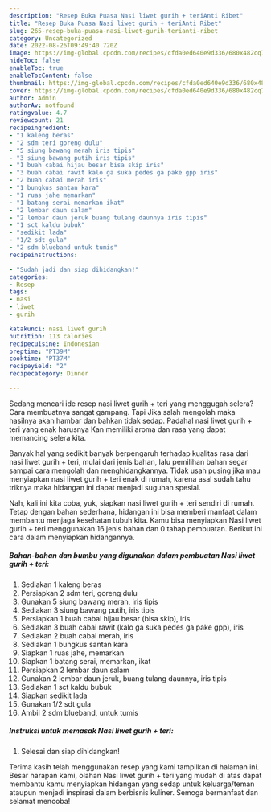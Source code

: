 ```yaml
---
description: "Resep Buka Puasa Nasi liwet gurih + teriAnti Ribet"
title: "Resep Buka Puasa Nasi liwet gurih + teriAnti Ribet"
slug: 265-resep-buka-puasa-nasi-liwet-gurih-terianti-ribet
category: Uncategorized
date: 2022-08-26T09:49:40.720Z
image: https://img-global.cpcdn.com/recipes/cfda0ed640e9d336/680x482cq70/nasi-liwet-gurih-teri-foto-resep-utama.jpg
hideToc: false
enableToc: true
enableTocContent: false
thumbnail: https://img-global.cpcdn.com/recipes/cfda0ed640e9d336/680x482cq70/nasi-liwet-gurih-teri-foto-resep-utama.jpg
cover: https://img-global.cpcdn.com/recipes/cfda0ed640e9d336/680x482cq70/nasi-liwet-gurih-teri-foto-resep-utama.jpg
author: Admin
authorAv: notfound
ratingvalue: 4.7
reviewcount: 21
recipeingredient:
- "1 kaleng beras"
- "2 sdm teri goreng dulu"
- "5 siung bawang merah iris tipis"
- "3 siung bawang putih iris tipis"
- "1 buah cabai hijau besar bisa skip iris"
- "3 buah cabai rawit kalo ga suka pedes ga pake gpp iris"
- "2 buah cabai merah iris"
- "1 bungkus santan kara"
- "1 ruas jahe memarkan"
- "1 batang serai memarkan ikat"
- "2 lembar daun salam"
- "2 lembar daun jeruk buang tulang daunnya iris tipis"
- "1 sct kaldu bubuk"
- "sedikit lada"
- "1/2 sdt gula"
- "2 sdm blueband untuk tumis"
recipeinstructions:

- "Sudah jadi dan siap dihidangkan!"
categories:
- Resep
tags:
- nasi
- liwet
- gurih

katakunci: nasi liwet gurih 
nutrition: 113 calories
recipecuisine: Indonesian
preptime: "PT39M"
cooktime: "PT37M"
recipeyield: "2"
recipecategory: Dinner

---
```



Sedang mencari ide resep nasi liwet gurih + teri yang menggugah selera? Cara membuatnya sangat gampang. Tapi Jika salah mengolah maka hasilnya akan hambar dan bahkan tidak sedap. Padahal nasi liwet gurih + teri yang enak harusnya Kan memiliki aroma dan rasa yang dapat memancing selera kita.




Banyak hal yang sedikit banyak berpengaruh terhadap kualitas rasa dari nasi liwet gurih + teri, mulai dari jenis bahan, lalu pemilihan bahan segar sampai cara mengolah dan menghidangkannya. Tidak usah pusing jika mau menyiapkan nasi liwet gurih + teri enak di rumah, karena asal sudah tahu triknya maka hidangan ini dapat menjadi suguhan spesial.


Nah, kali ini kita coba, yuk, siapkan nasi liwet gurih + teri sendiri di rumah. Tetap dengan bahan sederhana, hidangan ini bisa memberi manfaat dalam membantu menjaga kesehatan tubuh kita. Kamu bisa menyiapkan Nasi liwet gurih + teri menggunakan 16 jenis bahan dan 0 tahap pembuatan. Berikut ini cara dalam menyiapkan hidangannya.

<!--inarticleads1-->

##### Bahan-bahan dan bumbu yang digunakan dalam pembuatan Nasi liwet gurih + teri:

1. Sediakan 1 kaleng beras
1. Persiapkan 2 sdm teri, goreng dulu
1. Gunakan 5 siung bawang merah, iris tipis
1. Sediakan 3 siung bawang putih, iris tipis
1. Persiapkan 1 buah cabai hijau besar (bisa skip), iris
1. Sediakan 3 buah cabai rawit (kalo ga suka pedes ga pake gpp), iris
1. Sediakan 2 buah cabai merah, iris
1. Sediakan 1 bungkus santan kara
1. Siapkan 1 ruas jahe, memarkan
1. Siapkan 1 batang serai, memarkan, ikat
1. Persiapkan 2 lembar daun salam
1. Gunakan 2 lembar daun jeruk, buang tulang daunnya, iris tipis
1. Sediakan 1 sct kaldu bubuk
1. Siapkan sedikit lada
1. Gunakan 1/2 sdt gula
1. Ambil 2 sdm blueband, untuk tumis




<!--inarticleads2-->

##### Instruksi untuk memasak Nasi liwet gurih + teri:


1. Selesai dan siap dihidangkan!



Terima kasih telah menggunakan resep yang kami tampilkan di halaman ini. Besar harapan kami, olahan Nasi liwet gurih + teri yang mudah di atas dapat membantu kamu menyiapkan hidangan yang sedap untuk keluarga/teman ataupun menjadi inspirasi dalam berbisnis kuliner. Semoga bermanfaat dan selamat mencoba!
